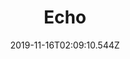 ---
title: Echo
artist: David Maxim Micic
date: 2019-11-16T02:09:10.544Z
cover: tumblr_od8z191lhw1vfaqyoo1_1280.jpg
styles:
  - Progressive Metal
  - Rock
links:
  spotify: https://open.spotify.com/album/50DXaNu8sQqoe6xWoabOJF?si=BjOh74bHTcimsd93Rgsf_w
  youtube: https://music.youtube.com/watch?v=y904xPTvCXU
  applemusic: https://itunes.apple.com/us/album/eco/1030973508?uo=4
  soundcloud: ""
  bandcamp: https://davidmaximmicic.bandcamp.com/album/eco
  googleplay: https://play.google.com/music/m/B7p2jjaaivuzfxok4oqgfxpn2ze?signup_if_needed=1
  deezer: https://www.deezer.com/album/11025012
---